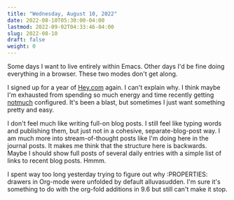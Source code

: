```yaml
---
title: "Wednesday, August 10, 2022"
date: 2022-08-10T05:30:00-04:00
lastmod: 2022-09-02T04:33:46-04:00
slug: 2022-08-10
draft: false
weight: 0
---
```


Some days I want to live entirely within Emacs. Other days I'd be fine doing everything in a browser. These two modes don't get along.

I signed up for a year of [Hey.com](https://hey.com) again. I can't explain why. I think maybe I'm exhausted from spending so much energy and time recently getting [notmuch](https://notmuchmail.org/) configured. It's been a blast, but sometimes I just want something pretty and easy.

I don't feel much like writing full-on blog posts. I still feel like typing words and publishing them, but just not in a cohesive, separate-blog-post way. I am much more into stream-of-thought posts like I'm doing here in the journal posts. It makes me think that the structure here is backwards. Maybe I should show full posts of several daily entries with a simple list of links to recent blog posts. Hmmm.

I spent way too long yesterday trying to figure out why :PROPERTIES: drawers in Org-mode were unfolded by default alluvasudden. I'm sure it's something to do with the org-fold additions in 9.6 but still can't make it stop.

[//]: # "Exported with love from a post written in Org mode"
[//]: # "- https://github.com/kaushalmodi/ox-hugo"
